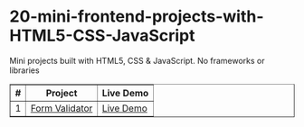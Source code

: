 # 20-mini-frontend-projects-with-HTML5-CSS-JavaScript
Mini projects built with HTML5, CSS &amp; JavaScript. No frameworks or libraries
<table border="1">
  <thead>
    <tr>
      <th>#</th>
      <th>Project</th>
      <th>Live Demo</th>
    </tr>
  </thead>
  <tbody>
<tr>
  <td>1</td>
  <td><a href="https://github.com/Saja-Omar/20-mini-frontend-projects-with-HTML5-CSS-JavaScript/tree/main/Form%20Validator">Form Validator</a></td>
  <td><a href="https://shimmering-mochi-37c725.netlify.app">Live Demo</a></td>
</tr>

<!--     <tr>
      <td>02</td>
      <td><a href="#">Movie Seat Booking</a></td>
      <td><a href="#">Live Demo</a></td>
    </tr>
    <tr>
      <td>03</td>
      <td><a href="#">Custom Video Player</a></td>
      <td><a href="#">Live Demo</a></td>
    </tr>
    <tr>
      <td>04</td>
      <td><a href="#">Exchange Rate Calculator</a></td>
      <td><a href="#">Live Demo</a></td>
    </tr>
    <tr>
      <td>05</td>
      <td><a href="#">DOM Array Methods Project</a></td>
      <td><a href="#">Live Demo</a></td>
    </tr>
    <tr>
      <td>06</td>
      <td><a href="#">Menu Slider & Modal</a></td>
      <td><a href="#">Live Demo</a></td>
    </tr>
    <tr>
      <td>07</td>
      <td><a href="#">Hangman Game</a></td>
      <td><a href="#">Live Demo</a></td>
    </tr>
    <tr>
      <td>08</td>
      <td><a href="#">Mealfinder App</a></td>
      <td><a href="#">Live Demo</a></td>
    </tr>
    <tr>
      <td>09</td>
      <td><a href="#">Expense Tracker</a></td>
      <td><a href="#">Live Demo</a></td>
    </tr>
    <tr>
      <td>10</td>
      <td><a href="#">Music Player</a></td>
      <td><a href="#">Live Demo</a></td>
    </tr>
    <tr>
      <td>11</td>
      <td><a href="#">Infinite Scrolling</a></td>
      <td><a href="#">Live Demo</a></td>
    </tr>
    <tr>
      <td>12</td>
      <td><a href="#">Typing Game</a></td>
      <td><a href="#">Live Demo</a></td>
    </tr>
    <tr>
      <td>13</td>
      <td><a href="#">Speech Text Reader</a></td>
      <td><a href="#">Live Demo</a></td>
    </tr>
    <tr>
      <td>14</td>
      <td><a href="#">Memory Cards</a></td>
      <td><a href="#">Live Demo</a></td>
    </tr>
    <tr>
      <td>15</td>
      <td><a href="#">LyricsSearch App</a></td>
      <td><a href="#">Live Demo</a></td>
    </tr>
    <tr>
      <td>16</td>
      <td><a href="#">Relaxer App</a></td>
      <td><a href="#">Live Demo</a></td>
    </tr>
    <tr>
      <td>17</td>
      <td><a href="#">Breakout Game</a></td>
      <td><a href="#">Live Demo</a></td>
    </tr>
    <tr>
      <td>18</td>
      <td><a href="#">New Year Countdown</a></td>
      <td><a href="#">Live Demo</a></td>
    </tr>
    <tr>
      <td>19</td>
      <td><a href="#">Speak Number Guessing Game</a></td>
      <td><a href="#">Live Demo</a></td>
    </tr>
    <tr>
      <td>20</td>
      <td><a href="#">Product Filtering UI</a></td>
      <td><a href="#">Live Demo</a></td>
    </tr> -->
  </tbody>
</table>
